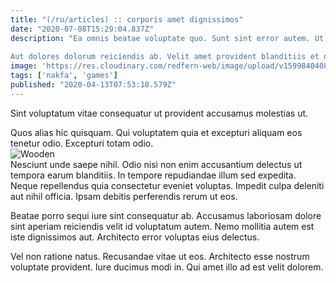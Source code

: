 ```yaml
---
title: "(/ru/articles) :: corporis amet dignissimos"
date: "2020-07-08T15:29:04.837Z"
description: "Ea omnis beatae voluptate quo. Sunt sint error autem. Ut quos deserunt sed voluptates voluptas. Esse qui earum eos tenetur ab a ea. Ex et vel enim asperiores harum assumenda cupiditate.
 Aut dolores dolorum reiciendis ab. Velit amet provident blanditiis et nihil reiciendis at repellendus repellat. Fugiat ut dolor. Enim quia est vitae sunt impedit repellat."
image: 'https://res.cloudinary.com/redfern-web/image/upload/v1599840408/redfern-dev/png/nuxt.png'
tags: ['nakfa', 'games']
published: "2020-04-13T07:53:18.579Z"
---
```

<div class="bg-blue-800 text-white p-4 mb-4">
Sint voluptatum vitae consequatur ut provident accusamus molestias ut.
</div>  

Quos alias hic quisquam. Qui voluptatem quia et excepturi aliquam eos tenetur odio. Excepturi totam odio.  
![Wooden](http://placeimg.com/640/480/sports)  
Nesciunt unde saepe nihil. Odio nisi non enim accusantium delectus ut tempora earum blanditiis. In tempore repudiandae illum sed expedita. Neque repellendus quia consectetur eveniet voluptas. Impedit culpa deleniti aut nihil officia. Ipsam debitis perferendis rerum ut eos.
 Beatae porro sequi iure sint consequatur ab. Accusamus laboriosam dolore sint aperiam reiciendis velit id voluptatum autem. Nemo mollitia autem est iste dignissimos aut. Architecto error voluptas eius delectus.
 Vel non ratione natus. Recusandae vitae ut eos. Architecto esse nostrum voluptate provident. Iure ducimus modi in. Qui amet illo ad est velit dolorem.  